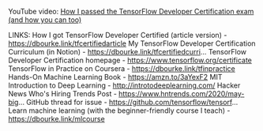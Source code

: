 
YouTube video: 
[How I passed the TensorFlow Developer Certification exam (and how you can too)](https://www.youtube.com/watch?v=ya5NwvKafDk&feature=youtu.be)

LINKS:
How I got TensorFlow Developer Certified (article version) - https://dbourke.link/tfcertifiedarticle
My TensorFlow Developer Certification Curriculum (in Notion) - https://dbourke.link/tfcertifiedcurri...
TensorFlow Developer Certification homepage - https://www.tensorflow.org/certificate
TensorFlow in Practice on Coursera - https://dbourke.link/tfinpractice
Hands-On Machine Learning Book - https://amzn.to/3aYexF2
MIT Introduction to Deep Learning - http://introtodeeplearning.com/
Hacker News Who's Hiring Trends Post - https://www.hntrends.com/2020/may-big...
GitHub thread for issue - https://github.com/tensorflow/tensorf...
Learn machine learning (with the beginner-friendly course I teach) - https://dbourke.link/mlcourse
